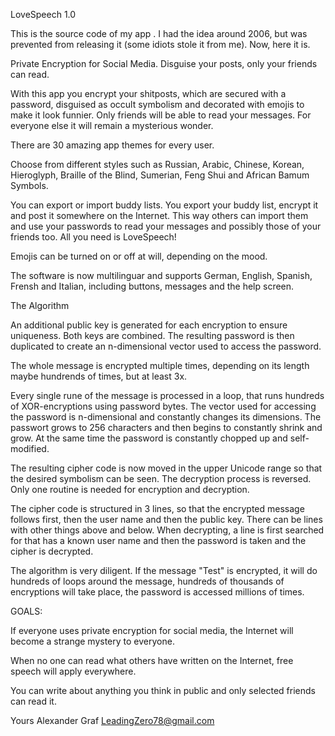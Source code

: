 LoveSpeech 1.0

This is the source code of ​​my app <LoveSpeech>. I had the idea around 2006, but was prevented from releasing it (some idiots stole it from me). Now, here it is.

Private Encryption for Social Media. Disguise your posts, only your friends can read.

With this app you encrypt your shitposts, which are secured with a password, disguised as occult symbolism and decorated with emojis to make it look funnier. Only friends will be able to read your messages. For everyone else it will remain a mysterious wonder.

There are 30 amazing app themes for every user.

Choose from different styles such as Russian, Arabic, Chinese, Korean, Hieroglyph, Braille of the Blind, Sumerian, Feng Shui and African Bamum Symbols.

You can export or import buddy lists. You export your buddy list, encrypt it and post it somewhere on the Internet. This way others can import them and use your passwords to read your messages and possibly those of your friends too. All you need is LoveSpeech!

Emojis can be turned on or off at will, depending on the mood.

The software is now multilinguar and supports German, English, Spanish, Frensh and Italian, including buttons, messages and the help screen.

The Algorithm

An additional public key is generated for each encryption to ensure uniqueness.
Both keys are combined. The resulting password is then duplicated to create an n-dimensional vector used to access the password.

The whole message is encrypted multiple times, depending on its length maybe hundrends of times, but at least 3x.

Every single rune of the message is processed in a loop, that runs hundreds of XOR-encryptions using password bytes. The vector used for accessing the password is n-dimensional and constantly changes its dimensions. The passwort grows to 256 characters and then begins to constantly shrink and grow. At the same time the password is constantly chopped up and self-modified.

The resulting cipher code is now moved in the upper Unicode range so that the desired symbolism can be seen. The decryption process is reversed. Only one routine is needed for encryption and decryption.

The cipher code is structured in 3 lines, so that the encrypted message follows first, then the user name and then the public key. There can be lines with other things above and below. When decrypting, a line is first searched for that has a known user name and then the password is taken and the cipher is decrypted.

The algorithm is very diligent. If the message "Test" is encrypted, it will do hundreds of loops around the message, hundreds of thousands of encryptions will take place, the password is accessed millions of times.

GOALS:

If everyone uses private encryption for social media, the Internet will become a strange mystery to everyone.

When no one can read what others have written on the Internet, free speech will apply everywhere.

You can write about anything you think in public and only selected friends can read it.

Yours
Alexander Graf
LeadingZero78@gmail.com
